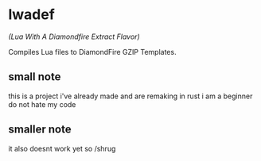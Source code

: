 # lwadef
*(Lua With A Diamondfire Extract Flavor)*

Compiles Lua files to DiamondFire GZIP Templates.

## small note

this is a project i've already made and are remaking in rust i am a beginner do not hate my code

## smaller note

it also doesnt work yet so /shrug
